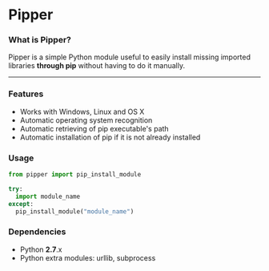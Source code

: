 # Pipper

<h3> What is Pipper? </h3>

Pipper is a simple Python module useful to easily install missing imported libraries <b>through pip</b> without having to do it manually.

* * * 

<h3> Features </h3>

* Works with Windows, Linux and OS X
* Automatic operating system recognition
* Automatic retrieving of pip executable's path 
* Automatic installation of pip if it is not already installed 

<h3> Usage </h3>

```python
from pipper import pip_install_module

try:
  import module_name
except:
  pip_install_module("module_name")
```
<h3> Dependencies </h3>

* Python <b>2.7</b>.x
* Python extra modules: urllib, subprocess

